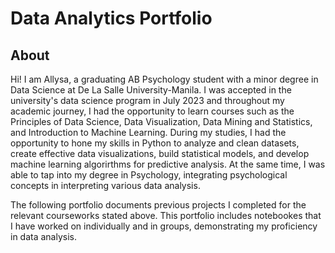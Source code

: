 # Data Analytics Portfolio
## About 
Hi! I am Allysa, a graduating AB Psychology student with a minor degree in Data Science at De La Salle University-Manila. I was accepted in the university's data science program in July 2023 and throughout my academic journey, I had the opportunity to learn courses such as the Principles of Data Science, Data Visualization, Data Mining and Statistics, and Introduction to Machine Learning. 
During my studies, I had the opportunity to hone my skills in Python to analyze and clean datasets, create effective data visualizations, build statistical models, and develop machine learning algorirthms for predictive analysis. At the same time, I was able to tap into my degree in Psychology, integrating psychological concepts in interpreting various data analysis.

The following portfolio documents previous projects I completed  for the relevant courseworks stated above. This portfolio includes notebookes that I have worked on individually and in groups, demonstrating my proficiency in data analysis. 
